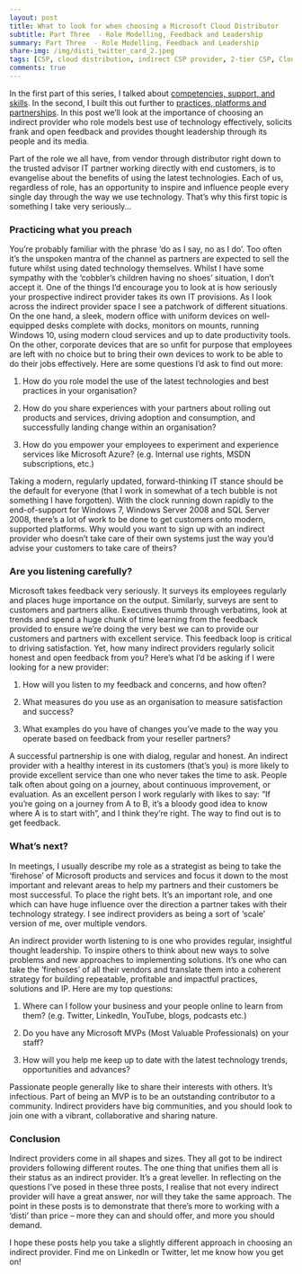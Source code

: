```yaml
---
layout: post
title: What to look for when choosing a Microsoft Cloud Distributor
subtitle: Part Three  - Role Modelling, Feedback and Leadership
summary: Part Three  - Role Modelling, Feedback and Leadership
share-img: /img/disti_twitter_card_2.jpeg
tags: [CSP, cloud distribution, indirect CSP provider, 2-tier CSP, Cloud Solutions Provider]
comments: true
---
```

In the first part of this series, I talked about [competencies, support, and skills](https://jamesbmarshall.com/2019/01/27/choosing-a-cloud-disti/ "Part One - Competencies, Support, and Skills"). In the second, I built this out further to [practices, platforms and partnerships](https://jamesbmarshall.com/2019/01/29/choosing-a-cloud-disti-2/ "Part Two - Practices, Platforms, and Partnerships"). In this post we’ll look at the importance of choosing an indirect provider who role models best use of technology effectively, solicits frank and open feedback and provides thought leadership through its people and its media.

Part of the role we all have, from vendor through distributor right down to the trusted advisor IT partner working directly with end customers, is to evangelise about the benefits of using the latest technologies. Each of us, regardless of role, has an opportunity to inspire and influence people every single day through the way we use technology. That’s why this first topic is something I take very seriously…

### Practicing what you preach

You’re probably familiar with the phrase ‘do as I say, no as I do’. Too often it’s the unspoken mantra of the channel as partners are expected to sell the future whilst using dated technology themselves. Whilst I have some sympathy with the ‘cobbler’s children having no shoes’ situation, I don’t accept it. One of the things I’d encourage you to look at is how seriously your prospective indirect provider takes its own IT provisions. As I look across the indirect provider space I see a patchwork of different situations. On the one hand, a sleek, modern office with uniform devices on well-equipped desks complete with docks, monitors on mounts, running Windows 10, using modern cloud services and up to date productivity tools. On the other, corporate devices that are so unfit for purpose that employees are left with no choice but to bring their own devices to work to be able to do their jobs effectively. Here are some questions I’d ask to find out more:

1.	How do you role model the use of the latest technologies and best practices in your organisation?

2.	How do you share experiences with your partners about rolling out products and services, driving adoption and consumption, and successfully landing change within an organisation?

3.	How do you empower your employees to experiment and experience services like Microsoft Azure? (e.g. Internal use rights, MSDN subscriptions, etc.)

Taking a modern, regularly updated, forward-thinking IT stance should be the default for everyone (that I work in somewhat of a tech bubble is not something I have forgotten). With the clock running down rapidly to the end-of-support for Windows 7, Windows Server 2008 and SQL Server 2008, there’s a lot of work to be done to get customers onto modern, supported platforms. Why would you want to sign up with an indirect provider who doesn’t take care of their own systems just the way you’d advise your customers to take care of theirs?

### Are you listening carefully?

Microsoft takes feedback very seriously. It surveys its employees regularly and places huge importance on the output. Similarly, surveys are sent to customers and partners alike. Executives thumb through verbatims, look at trends and spend a huge chunk of time learning from the feedback provided to ensure we’re doing the very best we can to provide our customers and partners with excellent service. This feedback loop is critical to driving satisfaction. Yet, how many indirect providers regularly solicit honest and open feedback from you? Here’s what I’d be asking if I were looking for a new provider:

1.	How will you listen to my feedback and concerns, and how often?

2.	What measures do you use as an organisation to measure satisfaction and success?

3.	What examples do you have of changes you’ve made to the way you operate based on feedback from your reseller partners?

A successful partnership is one with dialog, regular and honest. An indirect provider with a healthy interest in its customers (that’s you) is more likely to provide excellent service than one who never takes the time to ask. People talk often about going on a journey, about continuous improvement, or evaluation. As an excellent person I work regularly with likes to say: “If you’re going on a journey from A to B, it’s a bloody good idea to know where A is to start with”, and I think they’re right. The way to find out is to get feedback.

### What’s next?

In meetings, I usually describe my role as a strategist as being to take the ‘firehose’ of Microsoft products and services and focus it down to the most important and relevant areas to help my partners and their customers be most successful. To place the right bets. It’s an important role, and one which can have huge influence over the direction a partner takes with their technology strategy. I see indirect providers as being a sort of ‘scale’ version of me, over multiple vendors.

An indirect provider worth listening to is one who provides regular, insightful thought leadership. To inspire others to think about new ways to solve problems and new approaches to implementing solutions. It’s one who can take the ‘firehoses’ of all their vendors and translate them into a coherent strategy for building repeatable, profitable and impactful practices, solutions and IP. Here are my top questions:

1.	Where can I follow your business and your people online to learn from them? (e.g. Twitter, LinkedIn, YouTube, blogs, podcasts etc.)

2.	Do you have any Microsoft MVPs (Most Valuable Professionals) on your staff?

3.	How will you help me keep up to date with the latest technology trends, opportunities and advances?

Passionate people generally like to share their interests with others. It’s infectious. Part of being an MVP is to be an outstanding contributor to a community. Indirect providers have big communities, and you should look to join one with a vibrant, collaborative and sharing nature. 

### Conclusion

Indirect providers come in all shapes and sizes. They all got to be indirect providers following different routes. The one thing that unifies them all is their status as an indirect provider. It’s a great leveller. In reflecting on the questions I’ve posed in these three posts, I realise that not every indirect provider will have a great answer, nor will they take the same approach. The point in these posts is to demonstrate that there’s more to working with a ‘disti’ than price – more they can and should offer, and more you should demand.

I hope these posts help you take a slightly different approach in choosing an indirect provider. Find me on LinkedIn or Twitter, let me know how you get on! 
